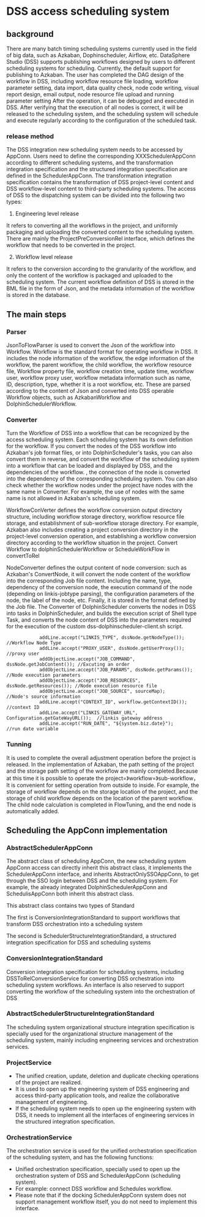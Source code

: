 # DSS access scheduling system

## background

There are many batch timing scheduling systems currently used in the field of big data, such as Azkaban, Dophinscheduler, Airflow, etc. DataSphere Studio (DSS) supports publishing workflows designed by users to different scheduling systems for scheduling. Currently, the default support for publishing to Azkaban. The user has completed the DAG design of the workflow in DSS, including workflow resource file loading, workflow parameter setting, data import, data quality check, node code writing, visual report design, email output, node resource file upload and running parameter setting After the operation, it can be debugged and executed in DSS. After verifying that the execution of all nodes is correct, it will be released to the scheduling system, and the scheduling system will schedule and execute regularly according to the configuration of the scheduled task.

### release method

The DSS integration new scheduling system needs to be accessed by AppConn. Users need to define the corresponding XXXSchedulerAppConn according to different scheduling systems, and the transformation integration specification and the structured integration specification are defined in the SchedulerAppConn. The transformation integration specification contains the transformation of DSS project-level content and DSS workflow-level content to third-party scheduling systems. The access of DSS to the dispatching system can be divided into the following two types:

1. Engineering level release

It refers to converting all the workflows in the project, and uniformly packaging and uploading the converted content to the scheduling system. There are mainly the ProjectPreConversionRel interface, which defines the workflow that needs to be converted in the project.

2. Workflow level release

It refers to the conversion according to the granularity of the workflow, and only the content of the workflow is packaged and uploaded to the scheduling system. The current workflow definition of DSS is stored in the BML file in the form of Json, and the metadata information of the workflow is stored in the database.

## The main steps

### Parser

JsonToFlowParser is used to convert the Json of the workflow into Workflow. Workflow is the standard format for operating workflow in DSS. It includes the node information of the workflow, the edge information of the workflow, the parent workflow, the child workflow, the workflow resource file, Workflow property file, workflow creation time, update time, workflow user, workflow proxy user, workflow metadata information such as name, ID, description, type, whether it is a root workflow, etc. These are parsed according to the content of Json and converted into DSS operable Workflow objects, such as AzkabanWorkflow and DolphinSchedulerWorkflow.

### Converter

Turn the Workflow of DSS into a workflow that can be recognized by the access scheduling system. Each scheduling system has its own definition for the workflow. If you convert the nodes of the DSS workflow into Azkaban's job format files, or into DolphinScheduler's tasks, you can also convert them in reverse, and convert the workflow of the scheduling system into a workflow that can be loaded and displayed by DSS, and the dependencies of the workflow. , the connection of the node is converted into the dependency of the corresponding scheduling system. You can also check whether the workflow nodes under the project have nodes with the same name in Converter. For example, the use of nodes with the same name is not allowed in Azkaban's scheduling system.

WorkflowConVerter defines the workflow conversion output directory structure, including workflow storage directory, workflow resource file storage, and establishment of sub-workflow storage directory. For example, Azkaban also includes creating a project conversion directory in the project-level conversion operation, and establishing a workflow conversion directory according to the workflow situation in the project. Convert Workflow to dolphinSchedulerWorkflow or ScheduleWorkFlow in convertToRel

NodeConverter defines the output content of node conversion: such as Azkaban's ConvertNode, it will convert the node content of the workflow into the corresponding Job file content. Including the name, type, dependency of the conversion node, the execution command of the node (depending on linkis-jobtype parsing), the configuration parameters of the node, the label of the node, etc. Finally, it is stored in the format defined by the Job file. The Converter of DolphinScheduler converts the nodes in DSS into tasks in DolphinScheduler, and builds the execution script of Shell type Task, and converts the node content of DSS into the parameters required for the execution of the custom dss-dolphinscheduler-client.sh script.

```--java
            addLine.accept("LINKIS_TYPE", dssNode.getNodeType());   //Workflow Node Type
            addLine.accept("PROXY_USER", dssNode.getUserProxy());   //proxy user
            addObjectLine.accept("JOB_COMMAND", dssNode.getJobContent()); //Excuting an order
            addObjectLine.accept("JOB_PARAMS", dssNode.getParams());      //Node execution parameters
            addObjectLine.accept("JOB_RESOURCES", dssNode.getResources()); //Node execution resource file
            addObjectLine.accept("JOB_SOURCE", sourceMap);                 //Node's source information
            addLine.accept("CONTEXT_ID", workflow.getContextID());         //context ID
            addLine.accept("LINKIS_GATEWAY_URL", Configuration.getGateWayURL());  //linkis gateway address
            addLine.accept("RUN_DATE", "${system.biz.date}");                    //run date variable
```

### Tunning

It is used to complete the overall adjustment operation before the project is released. In the implementation of Azkaban, the path setting of the project and the storage path setting of the workflow are mainly completed.Because at this time it is possible to operate the project=》workflow=》sub-workflow，It is convenient for setting operation from outside to inside. For example, the storage of workflow depends on the storage location of the project, and the storage of child workflow depends on the location of the parent workflow. The child node calculation is completed in FlowTuning, and the end node is automatically added.

## Scheduling the AppConn implementation

### AbstractSchedulerAppConn

The abstract class of scheduling AppConn, the new scheduling system AppConn access can directly inherit this abstract class, it implements the SchedulerAppConn interface, and inherits AbstractOnlySSOAppConn, to get through the SSO login between DSS and the scheduling system. For example, the already integrated DolphinSchedulerAppConn and SchedulisAppConn both inherit this abstract class.

This abstract class contains two types of Standard

The first is ConversionIntegrationStandard to support workflows that transform DSS orchestration into a scheduling system

The second is SchedulerStructureIntegrationStandard, a structured integration specification for DSS and scheduling systems

### ConversionIntegrationStandard

Conversion integration specification for scheduling systems, including DSSToRelConversionService for converting DSS orchestration into scheduling system workflows. An interface is also reserved to support converting the workflow of the scheduling system into the orchestration of DSS

### AbstractSchedulerStructureIntegrationStandard

The scheduling system organizational structure integration specification is specially used for the organizational structure management of the scheduling system, mainly including engineering services and orchestration services.

### ProjectService

* The unified creation, update, deletion and duplicate checking operations of the project are realized.
* It is used to open up the engineering system of DSS engineering and access third-party application tools, and realize the collaborative management of engineering.
* If the scheduling system needs to open up the engineering system with DSS, it needs to implement all the interfaces of engineering services in the structured integration specification.

### OrchestrationService

The orchestration service is used for the unified orchestration specification of the scheduling system, and has the following functions:

* Unified orchestration specification, specially used to open up the orchestration system of DSS and SchedulerAppConn (scheduling system).
* For example: connect DSS workflow and Schedules workflow.
* Please note that if the docking SchedulerAppConn system does not support management workflow itself, you do not need to implement this interface.
